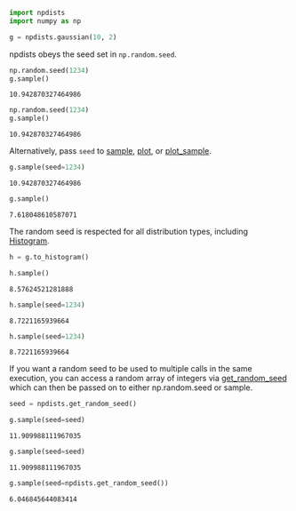 ```python
import npdists
import numpy as np
```


```python
g = npdists.gaussian(10, 2)
```

npdists obeys the seed set in `np.random.seed`.


```python
np.random.seed(1234)
g.sample()
```




    10.942870327464986




```python
np.random.seed(1234)
g.sample()
```




    10.942870327464986



Alternatively, pass `seed` to [sample](../api/BaseDistribution.sample.md), [plot](../api/BaseDistribution.plot.md), or [plot_sample](../api/BaseDistribution.plot_sample.md).


```python
g.sample(seed=1234)
```




    10.942870327464986




```python
g.sample()
```




    7.618048610587071



The random seed is respected for all distribution types, including [Histogram](../api/Histogram.md).


```python
h = g.to_histogram()
```


```python
h.sample()
```




    8.57624521281888




```python
h.sample(seed=1234)
```




    8.7221165939664




```python
h.sample(seed=1234)
```




    8.7221165939664



If you want a random seed to be used to multiple calls in the same execution, you can access a random array of integers via [get_random_seed](../api/npdists.get_random_seed.md) which can then be passed on to either np.random.seed or sample.


```python
seed = npdists.get_random_seed()
```


```python
g.sample(seed=seed)
```




    11.909988111967035




```python
g.sample(seed=seed)
```




    11.909988111967035




```python
g.sample(seed=npdists.get_random_seed())
```




    6.046845644083414




```python

```
